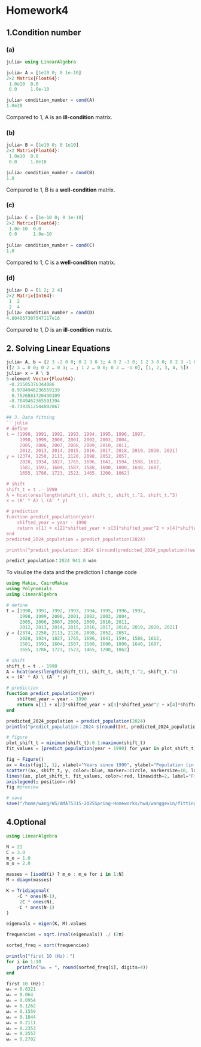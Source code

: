 # Homework4 
## 1.Condition number
### (a)
```julia
julia> using LinearAlgebra

julia> A = [1e10 0; 0 1e-10]
2×2 Matrix{Float64}:
 1.0e10  0.0
 0.0     1.0e-10

julia> condition_number = cond(A)
1.0e20
```
Compared to 1, A is an **ill-condition** matrix.
### (b)
```julia
julia> B = [1e10 0; 0 1e10]
2×2 Matrix{Float64}:
 1.0e10  0.0
 0.0     1.0e10

julia> condition_number = cond(B)
1.0
```
Compared to 1, B is a **well-condition** matrix.
### (c)
```julia
julia> C = [1e-10 0; 0 1e-10]
2×2 Matrix{Float64}:
 1.0e-10  0.0
 0.0      1.0e-10
 
julia> condition_number = cond(C)
1.0
```
Compared to 1, C is a **well-condition** matrix.
### (d)
```julia
julia> D = [1 2; 2 4]
2×2 Matrix{Int64}:
 1  2
 2  4
julia> condition_number = cond(D)
4.804857307547117e16
```
Compared to 1, D is an **ill-condition** matrix.

## 2. Solving Linear Equations
```julia
julia> A, b = [2 3 -2 0 0; 0 2 3 0 3; 4 0 2 -3 0; 1 2 3 0 0; 0 2 3 -1 0], [1, 2, 3, 4, 5]
([2 3 … 0 0; 0 2 … 0 3; … ; 1 2 … 0 0; 0 2 … -1 0], [1, 2, 3, 4, 5])
julia> x = A \ b 
5-element Vector{Float64}:
 -0.21505376344086
  0.9784946236559139
  0.7526881720430109
 -0.7849462365591394
 -0.7383512544802867

## 3. Data fitting
```julia
# define
t = [1990, 1991, 1992, 1993, 1994, 1995, 1996, 1997,
     1998, 1999, 2000, 2001, 2002, 2003, 2004,
     2005, 2006, 2007, 2008, 2009, 2010, 2011, 
     2012, 2013, 2014, 2015, 2016, 2017, 2018, 2019, 2020, 2021]
y = [2374, 2250, 2113, 2120, 2098, 2052, 2057,
     2028, 1934, 1827, 1765, 1696, 1641, 1594, 1588, 1612, 
     1581, 1591, 1604, 1587, 1588, 1600, 1800, 1640, 1687, 
     1655, 1786, 1723, 1523, 1465, 1200, 1062]

# shift
shift_t = t .- 1990
A = hcat(ones(length(shift_t)), shift_t, shift_t.^2, shift_t.^3)
x = (A' * A) \ (A' * y)

# prediction
function predict_population(year)
    shifted_year = year - 1990
    return x[1] + x[2]*shifted_year + x[3]*shifted_year^2 + x[4]*shifted_year^3
end
predicted_2024_population = predict_population(2024)

println("predict_population：2024 $(round(predicted_2024_population))wan")
```

```julia
predict_population：2024 941.0 wan
```
To visulize the data and the prediction I change code
```julia
using Makie, CairoMakie
using Polynomials
using LinearAlgebra

# define
t = [1990, 1991, 1992, 1993, 1994, 1995, 1996, 1997,
     1998, 1999, 2000, 2001, 2002, 2003, 2004,
     2005, 2006, 2007, 2008, 2009, 2010, 2011, 
     2012, 2013, 2014, 2015, 2016, 2017, 2018, 2019, 2020, 2021]
y = [2374, 2250, 2113, 2120, 2098, 2052, 2057,
     2028, 1934, 1827, 1765, 1696, 1641, 1594, 1588, 1612, 
     1581, 1591, 1604, 1587, 1588, 1600, 1800, 1640, 1687, 
     1655, 1786, 1723, 1523, 1465, 1200, 1062]

# shift
shift_t = t .- 1990
A = hcat(ones(length(shift_t)), shift_t, shift_t.^2, shift_t.^3)
x = (A' * A) \ (A' * y)

# prediction
function predict_population(year)
    shifted_year = year - 1990
    return x[1] + x[2]*shifted_year + x[3]*shifted_year^2 + x[4]*shifted_year^3
end

predicted_2024_population = predict_population(2024)
println("predict_population：2024 $(round(Int, predicted_2024_population)) wan")

# figure
plot_shift_t = minimum(shift_t):0.1:maximum(shift_t)
fit_values = [predict_population(year + 1990) for year in plot_shift_t]

fig = Figure()
ax = Axis(fig[1, 1], xlabel="Years since 1990", ylabel="Population (in 10^4)")
scatter!(ax, shift_t, y, color=:blue, marker=:circle, markersize=10, label="Data")
lines!(ax, plot_shift_t, fit_values, color=:red, linewidth=2, label="Fitted Curve")
axislegend(; position=:rb)
fig #preview 

# save
save("/home/wang/WS/AMAT5315-2025Spring-Homeworks/hw4/wanggexin/fitting_data.png", fig)
```

## 4.Optional
```julia
using LinearAlgebra

N = 21
C = 3.0
m_e = 1.0
m_o = 2.0

masses = [isodd(i) ? m_o : m_e for i in 1:N]
M = diagm(masses)

K = Tridiagonal(
    -C * ones(N-1),  
     2C * ones(N),   
    -C * ones(N-1)   
)

eigenvals = eigen(K, M).values

frequencies = sqrt.(real(eigenvals)) ./ (2π)

sorted_freq = sort(frequencies)

println("first 10 (Hz)：")
for i in 1:10
    println("ωₖ = ", round(sorted_freq[i], digits=4))
end
```
```julia
first 10 (Hz)：
ωₖ = 0.0321
ωₖ = 0.064
ωₖ = 0.0954
ωₖ = 0.1262
ωₖ = 0.1559
ωₖ = 0.1844
ωₖ = 0.2111
ωₖ = 0.2353
ωₖ = 0.2557
ωₖ = 0.2702
```